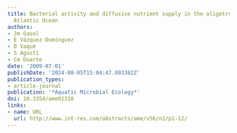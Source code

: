 ```yaml
---
title: Bacterial activity and diffusive nutrient supply in the oligotrophic Central
  Atlantic Ocean
authors:
- Jm Gasol
- E Vázquez-Domínguez
- D Vaqué
- S Agustí
- Cm Duarte
date: '2009-07-01'
publishDate: '2024-08-05T15:04:47.893382Z'
publication_types:
- article-journal
publication: '*Aquatic Microbial Ecology*'
doi: 10.3354/ame01310
links:
- name: URL
  url: http://www.int-res.com/abstracts/ame/v56/n1/p1-12/
---
```

